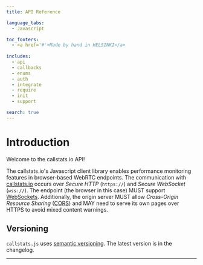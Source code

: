 ```yaml
---
title: API Reference

language_tabs:
  - Javascript

toc_footers:
  - <a href='#'>Made by hand in HELSINKI</a>
 
includes:
  - api
  - callbacks
  - enums
  - auth
  - integrate
  - require
  - init
  - support

search: true
---
```


# Introduction

Welcome to the callstats.io API! 

The callstats.io's Javascript client library enables performance monitoring features in browser-based WebRTC endpoints. The communication with [callstats.io]({{site.callstats.backend-url}}) occurs over _Secure HTTP_ (`https://`) and _Secure WebSocket_ (`wss://`). The endpoint (the browser in this case) MUST support [WebSockets](http://socket.io/). Additionally, the origin server MUST allow _Cross-Origin Resource Sharing_ ([CORS](http://enable-cors.org/server.html)) and MAY need to serve its own pages over HTTPS to avoid mixed content warnings.


## Versioning

`callstats.js` uses [semantic versioning](http://semver.org). The latest version is in the changelog.

---

